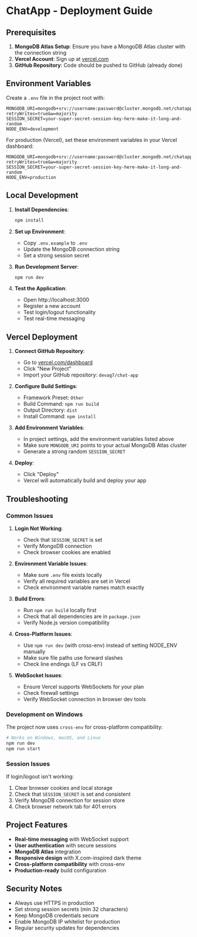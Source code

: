 # ChatApp - Deployment Guide

## Prerequisites

1. **MongoDB Atlas Setup**: Ensure you have a MongoDB Atlas cluster with the connection string
2. **Vercel Account**: Sign up at [vercel.com](https://vercel.com)
3. **GitHub Repository**: Code should be pushed to GitHub (already done)

## Environment Variables

Create a `.env` file in the project root with:

```
MONGODB_URI=mongodb+srv://username:password@cluster.mongodb.net/chatapp?retryWrites=true&w=majority
SESSION_SECRET=your-super-secret-session-key-here-make-it-long-and-random
NODE_ENV=development
```

For production (Vercel), set these environment variables in your Vercel dashboard:

```
MONGODB_URI=mongodb+srv://username:password@cluster.mongodb.net/chatapp?retryWrites=true&w=majority
SESSION_SECRET=your-super-secret-session-key-here-make-it-long-and-random
NODE_ENV=production
```

## Local Development

1. **Install Dependencies**:
   ```bash
   npm install
   ```

2. **Set up Environment**:
   - Copy `.env.example` to `.env`
   - Update the MongoDB connection string
   - Set a strong session secret

3. **Run Development Server**:
   ```bash
   npm run dev
   ```

4. **Test the Application**:
   - Open http://localhost:3000
   - Register a new account
   - Test login/logout functionality
   - Test real-time messaging

## Vercel Deployment

1. **Connect GitHub Repository**:
   - Go to [vercel.com/dashboard](https://vercel.com/dashboard)
   - Click "New Project"
   - Import your GitHub repository: `devag7/chat-app`

2. **Configure Build Settings**:
   - Framework Preset: `Other`
   - Build Command: `npm run build`
   - Output Directory: `dist`
   - Install Command: `npm install`

3. **Add Environment Variables**:
   - In project settings, add the environment variables listed above
   - Make sure `MONGODB_URI` points to your actual MongoDB Atlas cluster
   - Generate a strong random `SESSION_SECRET`

4. **Deploy**:
   - Click "Deploy"
   - Vercel will automatically build and deploy your app

## Troubleshooting

### Common Issues

1. **Login Not Working**:
   - Check that `SESSION_SECRET` is set
   - Verify MongoDB connection
   - Check browser cookies are enabled

2. **Environment Variable Issues**:
   - Make sure `.env` file exists locally
   - Verify all required variables are set in Vercel
   - Check environment variable names match exactly

3. **Build Errors**:
   - Run `npm run build` locally first
   - Check that all dependencies are in `package.json`
   - Verify Node.js version compatibility

4. **Cross-Platform Issues**:
   - Use `npm run dev` (with cross-env) instead of setting NODE_ENV manually
   - Make sure file paths use forward slashes
   - Check line endings (LF vs CRLF)

5. **WebSocket Issues**:
   - Ensure Vercel supports WebSockets for your plan
   - Check firewall settings
   - Verify WebSocket connection in browser dev tools

### Development on Windows

The project now uses `cross-env` for cross-platform compatibility:

```bash
# Works on Windows, macOS, and Linux
npm run dev
npm run start
```

### Session Issues

If login/logout isn't working:

1. Clear browser cookies and local storage
2. Check that `SESSION_SECRET` is set and consistent
3. Verify MongoDB connection for session store
4. Check browser network tab for 401 errors

## Project Features

- **Real-time messaging** with WebSocket support
- **User authentication** with secure sessions
- **MongoDB Atlas** integration
- **Responsive design** with X.com-inspired dark theme
- **Cross-platform compatibility** with cross-env
- **Production-ready** build configuration

## Security Notes

- Always use HTTPS in production
- Set strong session secrets (min 32 characters)
- Keep MongoDB credentials secure
- Enable MongoDB IP whitelist for production
- Regular security updates for dependencies

